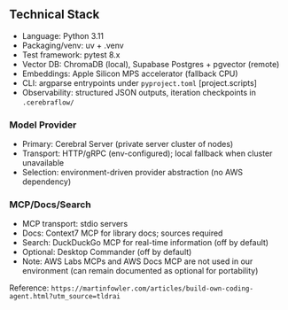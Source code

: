 ## Technical Stack

- Language: Python 3.11
- Packaging/venv: uv + .venv
- Test framework: pytest 8.x
- Vector DB: ChromaDB (local), Supabase Postgres + pgvector (remote)
- Embeddings: Apple Silicon MPS accelerator (fallback CPU)
- CLI: argparse entrypoints under `pyproject.toml` [project.scripts]
- Observability: structured JSON outputs, iteration checkpoints in `.cerebraflow/`

### Model Provider

- Primary: Cerebral Server (private server cluster of nodes)
- Transport: HTTP/gRPC (env-configured); local fallback when cluster unavailable
- Selection: environment-driven provider abstraction (no AWS dependency)

### MCP/Docs/Search

- MCP transport: stdio servers
- Docs: Context7 MCP for library docs; sources required
- Search: DuckDuckGo MCP for real-time information (off by default)
- Optional: Desktop Commander (off by default)
- Note: AWS Labs MCPs and AWS Docs MCP are not used in our environment (can remain documented as optional for portability)

Reference: `https://martinfowler.com/articles/build-own-coding-agent.html?utm_source=tldrai`

